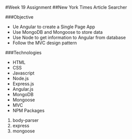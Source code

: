 #Week 19 Assignment
##New York Times Article Searcher

###Objective

* Ue Angular to create a Single Page App
* Use MongoDB and Mongoose to store data
* Use Node to get information to Angular from database
* Follow the MVC design pattern

###Technologies

* HTML
* CSS
* Javascript
* Node.js
* Express.js
* Angular.js
* MongoDB
* Mongoose
* MVC
* NPM Packages
 1. body-parser
 2. express
 3. mongoose
